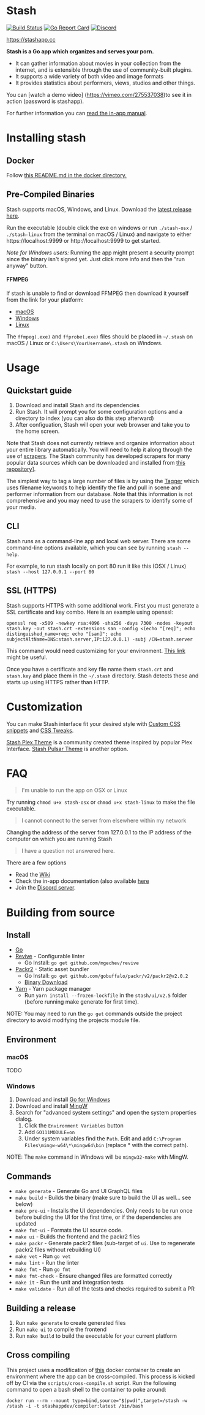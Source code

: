 # Stash

[![Build Status](https://travis-ci.org/stashapp/stash.svg?branch=master)](https://travis-ci.org/stashapp/stash)
[![Go Report Card](https://goreportcard.com/badge/github.com/stashapp/stash)](https://goreportcard.com/report/github.com/stashapp/stash)
[![Discord](https://img.shields.io/discord/559159668438728723.svg?logo=discord)](https://discord.gg/2TsNFKt)

https://stashapp.cc

**Stash is a Go app which organizes and serves your porn.**

* It can gather information about movies in your collection from the internet, and is extensible through the use of community-built plugins.
* It supports a wide variety of both video and image formats
* It provides statistics about performers, views, studios and other things.

You can [watch a demo video] (https://vimeo.com/275537038)to see it in action (password is stashapp).

For further information you can [read the in-app manual](https://github.com/stashapp/stash/tree/develop/ui/v2.5/src/docs/en).

# Installing stash
## Docker

Follow [this README.md in the docker directory.](docker/production/README.md)

## Pre-Compiled Binaries

Stash supports macOS, Windows, and Linux.  Download the [latest release here](https://github.com/stashapp/stash/releases).

Run the executable (double click the exe on windows or run `./stash-osx` / `./stash-linux` from the terminal on macOS / Linux) and navigate to either https://localhost:9999 or http://localhost:9999 to get started.

*Note for Windows users:* Running the app might present a security prompt since the binary isn't signed yet.  Just click more info and then the "run anyway" button.

#### FFMPEG

If stash is unable to find or download FFMPEG then download it yourself from the link for your platform:

* [macOS](https://ffmpeg.zeranoe.com/builds/macos64/static/ffmpeg-4.0-macos64-static.zip)
* [Windows](https://ffmpeg.zeranoe.com/builds/win64/static/ffmpeg-4.0-win64-static.zip)
* [Linux](https://johnvansickle.com/ffmpeg/releases/ffmpeg-release-amd64-static.tar.xz)

The `ffmpeg(.exe)` and `ffprobe(.exe)` files should be placed in `~/.stash` on macOS / Linux or `C:\Users\YourUsername\.stash` on Windows.

# Usage

## Quickstart guide
1) Download and install Stash and its dependencies
2) Run Stash. It will prompt you for some configuration options and a directory to index (you can also do this step afterward)
3) After configuation, Stash will open your web browser and take you to the home screen.

Note that Stash does not currently retrieve and organize information about your entire library automatically.  You will need to help it along through the use of [scrapers](https://github.com/stashapp/stash/blob/develop/ui/v2.5/src/docs/en/Scraping.md).  The Stash community has developed scrapers for many popular data sources which can be downloaded and installed from [this repository](https://github.com/stashapp/CommunityScrapers)].

The simplest way to tag a large number of files is by using the [Tagger](https://github.com/stashapp/stash/blob/develop/ui/v2.5/src/docs/en/Tagger.md) which uses filename keywords to help identify the file and pull in scene and performer information from our database. Note that this information is not comprehensive and you may need to use the scrapers to identify some of your media.

## CLI

Stash runs as a command-line app and local web server.  There are some command-line options available, which you can see by running `stash --help`.

For example, to run stash locally on port 80 run it like this (OSX / Linux) `stash --host 127.0.0.1 --port 80`

## SSL (HTTPS)

Stash supports HTTPS with some additional work.  First you must generate a SSL certificate and key combo.  Here is an example using openssl:

`openssl req -x509 -newkey rsa:4096 -sha256 -days 7300 -nodes -keyout stash.key -out stash.crt -extensions san -config <(echo "[req]"; echo distinguished_name=req; echo "[san]"; echo subjectAltName=DNS:stash.server,IP:127.0.0.1) -subj /CN=stash.server`

This command would need customizing for your environment.  [This link](https://stackoverflow.com/questions/10175812/how-to-create-a-self-signed-certificate-with-openssl) might be useful.

Once you have a certificate and key file name them `stash.crt` and `stash.key` and place them in the `~/.stash` directory.  Stash detects these and starts up using HTTPS rather than HTTP.

# Customization

You can make Stash interface fit your desired style with  [Custom CSS snippets](https://github.com/stashapp/stash/wiki/Custom-CSS-snippets) and [CSS Tweaks](https://github.com/stashapp/stash/wiki/CSS-Tweaks).

[Stash Plex Theme](https://github.com/stashapp/stash/wiki/Stash-Plex-Theme) is a community created theme inspired by popular Plex Interface.
[Stash Pulsar Theme](https://github.com/stashapp/stash/wiki/Pulsar-Theme) is another option.

# FAQ

> I'm unable to run the app on OSX or Linux

Try running `chmod u+x stash-osx` or `chmod u+x stash-linux` to make the file executable.

> I cannot connect to the server from elsewhere within my network

Changing the address of the server from 127.0.0.1 to the IP address of the computer on which you are running Stash

> I have a question not answered here.

There are a few options
* Read the [Wiki](https://github.com/stashapp/stash/wiki)
* Check the in-app documentation (also available [here](https://github.com/stashapp/stash/tree/develop/ui/v2.5/src/docs/en)
* Join the [Discord server](https://discord.gg/2TsNFKt).

# Building from source

## Install

* [Go](https://golang.org/dl/)
* [Revive](https://github.com/mgechev/revive) - Configurable linter
    * Go Install: `go get github.com/mgechev/revive`
* [Packr2](https://github.com/gobuffalo/packr/tree/v2.0.2/v2) - Static asset bundler
    * Go Install: `go get github.com/gobuffalo/packr/v2/packr2@v2.0.2`
    * [Binary Download](https://github.com/gobuffalo/packr/releases)
* [Yarn](https://yarnpkg.com/en/docs/install) - Yarn package manager
    * Run `yarn install --frozen-lockfile` in the `stash/ui/v2.5` folder (before running make generate for first time).

NOTE: You may need to run the `go get` commands outside the project directory to avoid modifying the projects module file.

## Environment

### macOS

TODO

### Windows

1. Download and install [Go for Windows](https://golang.org/dl/)
2. Download and install [MingW](https://sourceforge.net/projects/mingw-w64/)
3. Search for "advanced system settings" and open the system properties dialog.
    1. Click the `Environment Variables` button
    2. Add `GO111MODULE=on`
    3. Under system variables find the `Path`.  Edit and add `C:\Program Files\mingw-w64\*\mingw64\bin` (replace * with the correct path).

NOTE: The `make` command in Windows will be `mingw32-make` with MingW.

## Commands

* `make generate` - Generate Go and UI GraphQL files
* `make build` - Builds the binary (make sure to build the UI as well... see below)
* `make pre-ui` - Installs the UI dependencies. Only needs to be run once before building the UI for the first time, or if the dependencies are updated
* `make fmt-ui` - Formats the UI source code.
* `make ui` - Builds the frontend and the packr2 files
* `make packr` - Generate packr2 files (sub-target of `ui`. Use to regenerate packr2 files without rebuilding UI)
* `make vet` - Run `go vet`
* `make lint` - Run the linter
* `make fmt` - Run `go fmt`
* `make fmt-check` - Ensure changed files are formatted correctly
* `make it` - Run the unit and integration tests
* `make validate` - Run all of the tests and checks required to submit a PR

## Building a release

1. Run `make generate` to create generated files 
2. Run `make ui` to compile the frontend
3. Run `make build` to build the executable for your current platform

## Cross compiling

This project uses a modification of [this](https://github.com/bep/dockerfiles/tree/master/ci-goreleaser) docker container to create an environment
where the app can be cross-compiled.  This process is kicked off by CI via the `scripts/cross-compile.sh` script.  Run the following
command to open a bash shell to the container to poke around:

`docker run --rm --mount type=bind,source="$(pwd)",target=/stash -w /stash -i -t stashappdev/compiler:latest /bin/bash`
